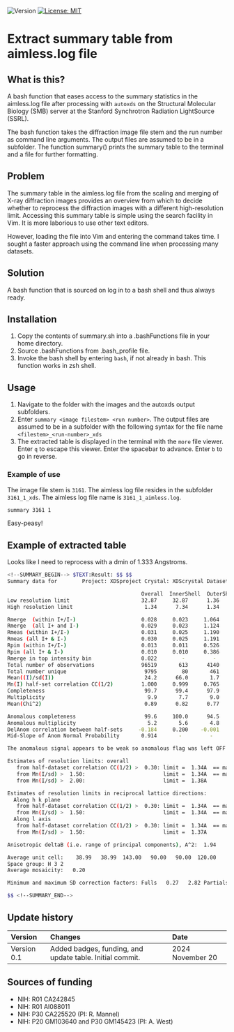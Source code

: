![Version](https://img.shields.io/static/v1?label=aimless-summary-table-extraction&message=0.0&color=brightcolor)
[![License: MIT](https://img.shields.io/badge/License-MIT-blue.svg)](https://opensource.org/licenses/MIT)

# Extract summary table from aimless.log file

## What is this?

A bash function that eases access to the summary statistics in the aimless.log file after processing with `autoxds` on the Structural Molecular Biology (SMB) server at the Stanford Synchrotron Radiation LightSource (SSRL).

The bash function takes the diffraction image file stem and the run number as command line arguments.
The output files are assumed to be in a subfolder.
The function summary() prints the summary table to the terminal and a file for further formatting.

## Problem

The summary table in the aimless.log file from the scaling and merging of X-ray diffraction images provides an overview from which to decide whether to reprocess the diffraction images with a different high-resolution limit.
Accessing this summary table is simple using the search facility in Vim.
It is more laborious to use other text editors.

However, loading the file into Vim and entering the command takes time.
I sought a faster approach using the command line when processing many datasets.


## Solution

A bash function that is sourced on log in to a bash shell and thus always ready.

## Installation

1. Copy the contents of summary.sh into a .bashFunctions file in your home directory.
2. Source .bashFunctions from .bash_profile file.
3. Invoke the bash shell by entering `bash`, if not already in bash. This function works in zsh shell.

## Usage
1. Navigate to the folder with the images and the autoxds output subfolders.
1. Enter `summary <image filestem> <run number>`. The output files are assumed to be in a subfolder with the following syntax for the file name `<filestem>_<run-number>_xds`
2. The extracted table is displayed in the terminal with the `more` file viewer. Enter `q` to escape this viewer. Enter the spacebar to advance. Enter `b` to go in reverse.

### Example of use

The image file stem is `3161`.
The aimless log file resides in the subfolder `3161_1_xds`.
The aimless log file name is `3161_1_aimless.log`.

```bash
summary 3161 1
```

Easy-peasy!

## Example of extracted table

Looks like I need to reprocess with a dmin of 1.333 Angstroms.

```bash
<!--SUMMARY_BEGIN--> $TEXT:Result: $$ $$
Summary data for        Project: XDSproject Crystal: XDScrystal Dataset: XDSdataset

                                           Overall  InnerShell  OuterShell
Low resolution limit                       32.87     32.87      1.36
High resolution limit                       1.34      7.34      1.34

Rmerge  (within I+/I-)                     0.028     0.023     1.064
Rmerge  (all I+ and I-)                    0.029     0.023     1.124
Rmeas (within I+/I-)                       0.031     0.025     1.190
Rmeas (all I+ & I-)                        0.030     0.025     1.191
Rpim (within I+/I-)                        0.013     0.011     0.526
Rpim (all I+ & I-)                         0.010     0.010     0.386
Rmerge in top intensity bin                0.022        -         - 
Total number of observations               96519       613      4140
Total number unique                         9795        80       461
Mean((I)/sd(I))                             24.2      66.0       1.7
Mn(I) half-set correlation CC(1/2)         1.000     0.999     0.765
Completeness                                99.7      99.4      97.9
Multiplicity                                 9.9       7.7       9.0
Mean(Chi^2)                                 0.89      0.82      0.77

Anomalous completeness                      99.6     100.0      94.5
Anomalous multiplicity                       5.2       5.6       4.8
DelAnom correlation between half-sets     -0.184     0.200    -0.001
Mid-Slope of Anom Normal Probability       0.914       -         -  

The anomalous signal appears to be weak so anomalous flag was left OFF

Estimates of resolution limits: overall
   from half-dataset correlation CC(1/2) >  0.30: limit =  1.34A  == maximum resolution
   from Mn(I/sd) >  1.50:                         limit =  1.34A  == maximum resolution
   from Mn(I/sd) >  2.00:                         limit =  1.38A 

Estimates of resolution limits in reciprocal lattice directions:
  Along h k plane
   from half-dataset correlation CC(1/2) >  0.30: limit =  1.34A  == maximum resolution
   from Mn(I/sd) >  1.50:                         limit =  1.34A  == maximum resolution
  Along l axis
   from half-dataset correlation CC(1/2) >  0.30: limit =  1.34A  == maximum resolution
   from Mn(I/sd) >  1.50:                         limit =  1.37A 

Anisotropic deltaB (i.e. range of principal components), A^2:  1.94

Average unit cell:    38.99   38.99  143.00   90.00   90.00  120.00
Space group: H 3 2
Average mosaicity:   0.20

Minimum and maximum SD correction factors: Fulls   0.27   2.82 Partials   0.00   0.00

$$ <!--SUMMARY_END-->
```


## Update history

|Version      | Changes                                                                                                                                                                         | Date                 |
|:-----------|:------------------------------------------------------------------------------------------------------------------------------------------|:--------------------|
| Version 0.1 |   Added badges, funding, and update table.  Initial commit.                                                                                                                | 2024 November 20  |

## Sources of funding

- NIH: R01 CA242845
- NIH: R01 AI088011
- NIH: P30 CA225520 (PI: R. Mannel)
- NIH: P20 GM103640 and P30 GM145423 (PI: A. West)
